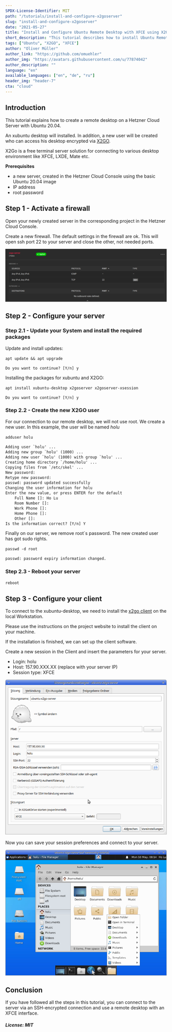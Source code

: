 ```yaml
---
SPDX-License-Identifier: MIT
path: "/tutorials/install-and-configure-x2goserver"
slug: "install-and-configure-x2goserver"
date: "2021-05-27"
title: "Install and Configure Ubuntu Remote Desktop with XFCE using X2Go"
short_description: "This tutorial describes how to install Ubuntu Remote Desktop with X2Go-Server on Hetzner Cloud with XFCE"
tags: ["Ubuntu", "X2GO", "XFCE"]
author: "Oliver Müller"
author_link: "https://github.com/omuehler"
author_img: "https://avatars.githubusercontent.com/u/77874042"
author_description: ""
language: "en"
available_languages: ["en", "de", "ru"]
header_img: "header-7"
cta: "cloud"
---
```


## Introduction

This tutorial explains how to create a remote desktop on a Hetzner Cloud Server with Ubuntu 20.04.

An xubuntu desktop will installed. In addition, a new user will be created who can access his desktop encrypted via [X2GO](https://wiki.x2go.org/doku.php).

X2Go is a free terminal server solution for connecting to various desktop environment like XFCE, LXDE, Mate etc.

**Prerequisites**

 - a new server, created in the Hetzner Cloud Console using the basic Ubuntu 20.04 image
 - IP address
 - root password

## Step 1 - Activate a firewall

Open your newly created server in the corresponding project in the Hetzner Cloud Console.

Create a new firewall. The default settings in the firewall are ok. This will open ssh port 22 to your server and close the other, not needed ports.

![Basic firewall settings](images/firewall.png)

## Step 2 - Configure your server

### Step 2.1 - Update your System and install the required packages

Update and install updates:

`apt update && apt upgrade`

```Shell
Do you want to continue? [Y/n] y
```

Installing the packages for xubuntu and X2GO:

`apt install xubuntu-desktop x2goserver x2goserver-xsession`

```Shell
Do you want to continue? [Y/n] y
```

### Step 2.2 - Create the new X2GO user

For our connection to our remote desktop, we will not use root. We create a new user. In this example, the user will be named _holu_

`adduser holu`

```Shell
Adding user `holu' ...
Adding new group `holu' (1000) ...
Adding new user `holu' (1000) with group `holu' ...
Creating home directory `/home/holu' ...
Copying files from `/etc/skel' ...
New password: 
Retype new password: 
passwd: password updated successfully
Changing the user information for holu
Enter the new value, or press ENTER for the default
	Full Name []: Ho Lu       
	Room Number []:  
	Work Phone []: 
	Home Phone []: 
	Other []: 
Is the information correct? [Y/n] Y
```

Finally on our server, we remove root´s password. The new created user has got sudo rights.

`passwd -d root`

```Shell
passwd: password expiry information changed.
```

### Step 2.3 - Reboot your server

`reboot`

## Step 3 - Configure your client

To connect to the xubuntu-desktop, we need to install the [x2go client](https://wiki.x2go.org/doku.php/doc:installation:x2goclient) on the local Workstation.

Please use the instructions on the project website to install the client on your machine.

If the installation is finished, we can set up the client software.

Create a new session in the Client and insert the parameters for your server.

 - Login: holu
 - Host: 157.90.XXX.XX (replace with your server IP)
 - Session type: XFCE

![X2GO Client Settings](images/x2go-client.png)

Now you can save your session preferences and connect to your server.

![You are connected to your server](images/connection.png)

## Conclusion

If you have followed all the steps in this tutorial, you can connect to the server via an SSH-encrypted connection and use a remote desktop with an XFCE interface.

##### License: MIT

<!--

Contributor's Certificate of Origin

By making a contribution to this project, I certify that:

(a) The contribution was created in whole or in part by me and I have
    the right to submit it under the license indicated in the file; or

(b) The contribution is based upon previous work that, to the best of my
    knowledge, is covered under an appropriate license and I have the
    right under that license to submit that work with modifications,
    whether created in whole or in part by me, under the same license
    (unless I am permitted to submit under a different license), as
    indicated in the file; or

(c) The contribution was provided directly to me by some other person
    who certified (a), (b) or (c) and I have not modified it.

(d) I understand and agree that this project and the contribution are
    public and that a record of the contribution (including all personal
    information I submit with it, including my sign-off) is maintained
    indefinitely and may be redistributed consistent with this project
    or the license(s) involved.

Signed-off-by: Oliver Müller, oliver.mueller@hetzner.com

-->
